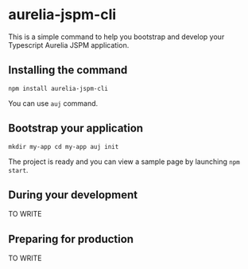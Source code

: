 # aurelia-jspm-cli

This is a simple command to help you bootstrap and develop your Typescript Aurelia JSPM application.

## Installing the command

``
npm install aurelia-jspm-cli
``

You can use `auj` command.

## Bootstrap your application

``
mkdir my-app
cd my-app
auj init 
``

The project is ready and you can view a sample page by launching `npm start`.

## During your development

TO WRITE

## Preparing for production

TO WRITE





